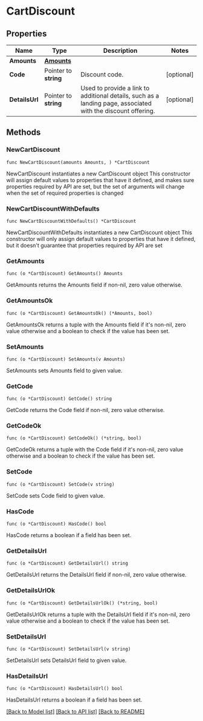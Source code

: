 # CartDiscount

## Properties

Name | Type | Description | Notes
------------ | ------------- | ------------- | -------------
**Amounts** | [**Amounts**](Amounts.md) |  | 
**Code** | Pointer to **string** | Discount code. | [optional] 
**DetailsUrl** | Pointer to **string** | Used to provide a link to additional details, such as a landing page, associated with the discount offering. | [optional] 

## Methods

### NewCartDiscount

`func NewCartDiscount(amounts Amounts, ) *CartDiscount`

NewCartDiscount instantiates a new CartDiscount object
This constructor will assign default values to properties that have it defined,
and makes sure properties required by API are set, but the set of arguments
will change when the set of required properties is changed

### NewCartDiscountWithDefaults

`func NewCartDiscountWithDefaults() *CartDiscount`

NewCartDiscountWithDefaults instantiates a new CartDiscount object
This constructor will only assign default values to properties that have it defined,
but it doesn't guarantee that properties required by API are set

### GetAmounts

`func (o *CartDiscount) GetAmounts() Amounts`

GetAmounts returns the Amounts field if non-nil, zero value otherwise.

### GetAmountsOk

`func (o *CartDiscount) GetAmountsOk() (*Amounts, bool)`

GetAmountsOk returns a tuple with the Amounts field if it's non-nil, zero value otherwise
and a boolean to check if the value has been set.

### SetAmounts

`func (o *CartDiscount) SetAmounts(v Amounts)`

SetAmounts sets Amounts field to given value.


### GetCode

`func (o *CartDiscount) GetCode() string`

GetCode returns the Code field if non-nil, zero value otherwise.

### GetCodeOk

`func (o *CartDiscount) GetCodeOk() (*string, bool)`

GetCodeOk returns a tuple with the Code field if it's non-nil, zero value otherwise
and a boolean to check if the value has been set.

### SetCode

`func (o *CartDiscount) SetCode(v string)`

SetCode sets Code field to given value.

### HasCode

`func (o *CartDiscount) HasCode() bool`

HasCode returns a boolean if a field has been set.

### GetDetailsUrl

`func (o *CartDiscount) GetDetailsUrl() string`

GetDetailsUrl returns the DetailsUrl field if non-nil, zero value otherwise.

### GetDetailsUrlOk

`func (o *CartDiscount) GetDetailsUrlOk() (*string, bool)`

GetDetailsUrlOk returns a tuple with the DetailsUrl field if it's non-nil, zero value otherwise
and a boolean to check if the value has been set.

### SetDetailsUrl

`func (o *CartDiscount) SetDetailsUrl(v string)`

SetDetailsUrl sets DetailsUrl field to given value.

### HasDetailsUrl

`func (o *CartDiscount) HasDetailsUrl() bool`

HasDetailsUrl returns a boolean if a field has been set.


[[Back to Model list]](../README.md#documentation-for-models) [[Back to API list]](../README.md#documentation-for-api-endpoints) [[Back to README]](../README.md)


